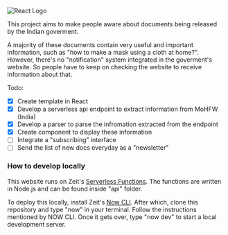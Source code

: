 ![React Logo](https://github.com/zeit/now/blob/master/packages/frameworks/logos/react.svg)

This project aims to make people aware about documents being released by the Indian goverment.


A majority of these documents contain very useful and important information, such as "how to make a mask using a cloth at home?". However, there's no "notification" system integrated in the goverment's website. So people have to keep on checking the website to receive information about that.

Todo:
- [x] Create template in React
- [x] Develop a serverless api endpoint to extract information from MoHFW (India)
- [x] Develop a parser to parse the infromation extracted from the endpoint
- [x] Create component to display these information
- [ ] Integrate a "subscribing" interface
- [ ] Send the list of new docs everyday as a "newsletter" 

### How to develop locally
This website runs on Zeit's  [Serverless Functions](https://zeit.co/docs/v2/serverless-functions/introduction). The functions are written in Node.js and can be found inside "api" folder.

To deploy this locally, install Zeit's [Now CLI](https://zeit.co/download). After which, clone this repository and type "now" in your terminal. Follow the instructions mentioned by NOW CLI. Once it gets over, type "now dev" to start a local development server.
